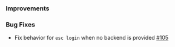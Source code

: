 ### Improvements

### Bug Fixes

- Fix behavior for `esc login` when no backend is provided
  [#105](https://github.com/pulumi/esc/pull/105)
